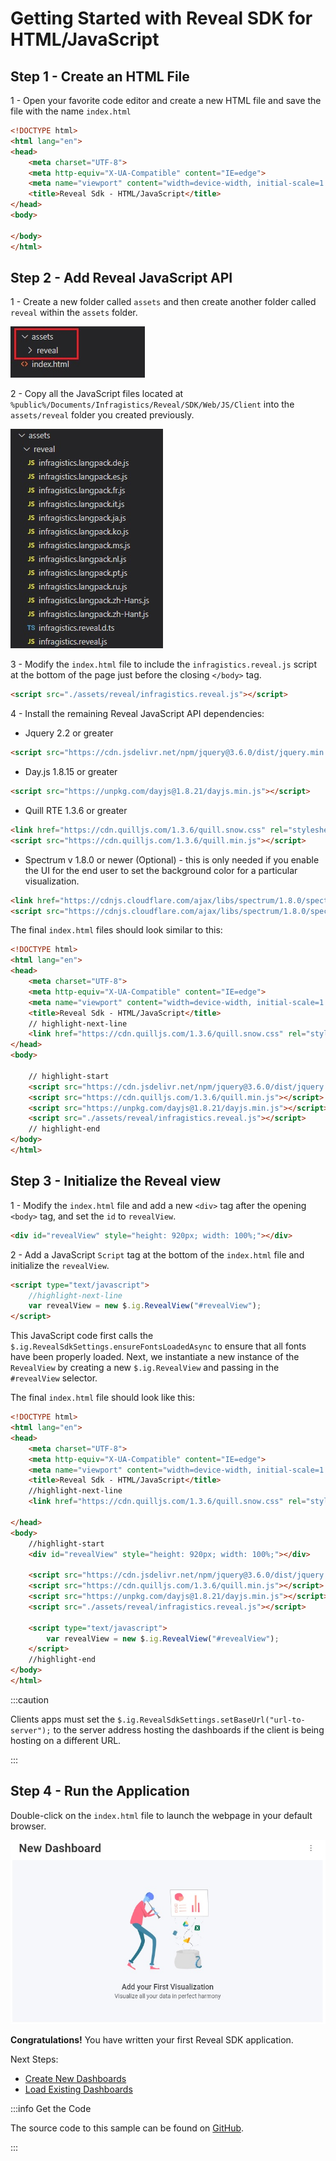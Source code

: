 # Getting Started with Reveal SDK for HTML/JavaScript

## Step 1 - Create an HTML File

1 - Open your favorite code editor and create a new HTML file and save the file with the name `index.html`

```html title="index.html"
<!DOCTYPE html>
<html lang="en">
<head>
    <meta charset="UTF-8">
    <meta http-equiv="X-UA-Compatible" content="IE=edge">
    <meta name="viewport" content="width=device-width, initial-scale=1.0">
    <title>Reveal Sdk - HTML/JavaScript</title>  
</head>
<body>

</body>
</html>
```

## Step 2 - Add Reveal JavaScript API

1 - Create a new folder called `assets` and then create another folder called `reveal` within the `assets` folder.

![](images/javascript-create-reveal-folder.jpg)

2 - Copy all the JavaScript files located at `%public%/Documents/Infragistics/Reveal/SDK/Web/JS/Client` into the `assets/reveal` folder you created previously.

![](images/javascript-copy-reveal-files.jpg)

3 - Modify the `index.html` file to include the `infragistics.reveal.js` script at the bottom of the page just before the closing `</body>` tag.

```html
<script src="./assets/reveal/infragistics.reveal.js"></script>
```

4 - Install the remaining Reveal JavaScript API dependencies:

- Jquery 2.2 or greater

```html
<script src="https://cdn.jsdelivr.net/npm/jquery@3.6.0/dist/jquery.min.js"></script>
```
- Day.js 1.8.15 or greater

```html
<script src="https://unpkg.com/dayjs@1.8.21/dayjs.min.js"></script>
```

- Quill RTE 1.3.6 or greater

```html
<link href="https://cdn.quilljs.com/1.3.6/quill.snow.css" rel="stylesheet" type="text/css">    
<script src="https://cdn.quilljs.com/1.3.6/quill.min.js"></script>
```

- Spectrum v 1.8.0 or newer (Optional) - this is only needed if you enable the UI for the end user to set the background color for a particular visualization.

``` html
<link href="https://cdnjs.cloudflare.com/ajax/libs/spectrum/1.8.0/spectrum.min.css" rel="stylesheet" type="text/css" >
<script src="https://cdnjs.cloudflare.com/ajax/libs/spectrum/1.8.0/spectrum.min.js"></script>
```

The final `index.html` files should look similar to this:

```html title="index.html"
<!DOCTYPE html>
<html lang="en">
<head>
    <meta charset="UTF-8">
    <meta http-equiv="X-UA-Compatible" content="IE=edge">
    <meta name="viewport" content="width=device-width, initial-scale=1.0">
    <title>Reveal Sdk - HTML/JavaScript</title> 
    // highlight-next-line
    <link href="https://cdn.quilljs.com/1.3.6/quill.snow.css" rel="stylesheet" type="text/css">  
</head>
<body>

    // highlight-start
    <script src="https://cdn.jsdelivr.net/npm/jquery@3.6.0/dist/jquery.min.js"></script>
    <script src="https://cdn.quilljs.com/1.3.6/quill.min.js"></script>    
    <script src="https://unpkg.com/dayjs@1.8.21/dayjs.min.js"></script>    
    <script src="./assets/reveal/infragistics.reveal.js"></script>   
    // highlight-end
</body>
</html>
```

## Step 3 - Initialize the Reveal view

1 - Modify the `index.html` file and add a new `<div>` tag after the opening `<body>` tag, and set the `id` to `revealView`.

```html
<div id="revealView" style="height: 920px; width: 100%;"></div>
```

2 - Add a JavaScript `Script` tag at the bottom of the `index.html` file and initialize the `revealView`.

```html
<script type="text/javascript">
    //highlight-next-line
    var revealView = new $.ig.RevealView("#revealView");
</script>
```

This JavaScript code first calls the `$.ig.RevealSdkSettings.ensureFontsLoadedAsync` to ensure that all fonts have been properly loaded. Next, we instantiate a new instance of the `RevealView` by creating a new `$.ig.RevealView` and passing in the `#revealView` selector.

The final `index.html` file should look like this:

```html title="index.html"
<!DOCTYPE html>
<html lang="en">
<head>
    <meta charset="UTF-8">
    <meta http-equiv="X-UA-Compatible" content="IE=edge">
    <meta name="viewport" content="width=device-width, initial-scale=1.0">
    <title>Reveal Sdk - HTML/JavaScript</title> 
    //highlight-next-line
    <link href="https://cdn.quilljs.com/1.3.6/quill.snow.css" rel="stylesheet" type="text/css">  

</head>
<body>
    //highlight-start
    <div id="revealView" style="height: 920px; width: 100%;"></div>

    <script src="https://cdn.jsdelivr.net/npm/jquery@3.6.0/dist/jquery.min.js"></script>
    <script src="https://cdn.quilljs.com/1.3.6/quill.min.js"></script>    
    <script src="https://unpkg.com/dayjs@1.8.21/dayjs.min.js"></script>    
    <script src="./assets/reveal/infragistics.reveal.js"></script>   

    <script type="text/javascript">
        var revealView = new $.ig.RevealView("#revealView");
    </script>
    //highlight-end
</body>
</html>
```

:::caution

Clients apps must set the `$.ig.RevealSdkSettings.setBaseUrl("url-to-server");` to the server address hosting the dashboards if the client is being hosting on a different URL.

:::

## Step 4 - Run the Application

Double-click on the `index.html` file to launch the webpage in your default browser.

![](images/angular-app-running.jpg)

**Congratulations!** You have written your first Reveal SDK application.

Next Steps:
- [Create New Dashboards](creating-dashboards.md)
- [Load Existing Dashboards](loading-dashboards.md)

:::info Get the Code

The source code to this sample can be found on [GitHub](https://github.com/RevealBi/sdk-samples-javascript/tree/main/01-GettingStarted).

:::

